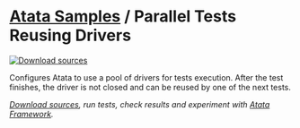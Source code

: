 # [Atata Samples](https://github.com/atata-framework/atata-samples) / Parallel Tests Reusing Drivers

[![Download sources](https://img.shields.io/badge/Download-sources-brightgreen.svg)](https://minhaskamal.github.io/DownGit/#/home?url=https://github.com/atata-framework/atata-samples/tree/master/ParallelTestsReusingDrivers)

Configures Atata to use a pool of drivers for tests execution. After the test finishes, the driver is not closed and can be reused by one of the next tests.

*[Download sources](https://minhaskamal.github.io/DownGit/#/home?url=https://github.com/atata-framework/atata-samples/tree/master/ParallelTestsReusingDrivers), run tests, check results and experiment with [Atata Framework](https://atata.io).*